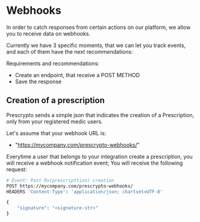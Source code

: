 
# Webhooks


In order to catch responses from certain actions on our platform, we allow you to receive data on webhooks.

Currently we have 3 specific moments, that we can let you track events, and each of them have the next recommendations:


Requirements and recommendations:

- Create an endpoint, that receive a POST METHOD
- Save the response

## Creation of a prescription

Prescrypto sends a simple json that indicates the creation of a Prescription, only from your registered medic users.


Let's assume that your webhook URL is: 

- "https://mycompany.com/prescrypto-webhooks/"

Everytime a user that belongs to your integration create a prescription, you will receive a webhook notification event;
You will receive the following request:

```bash
# Event: Post Rx(prescripttion) creation
POST https://mycompany.com/prescrypto-webhooks/
HEADERS 'Content-Type': 'application/json; chartset=UTF-8'

{
	"signature": "<signature-str>"
}

```


